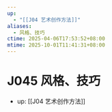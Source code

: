 ```yaml
---
up:
  - "[[J04 艺术创作方法]]"
aliases:
  - 风格、技巧
ctime: 2025-04-06T17:53:52+08:00
mtime: 2025-10-01T11:41:31+08:00
---
```


# J045 风格、技巧

- up: [[J04 艺术创作方法]]
